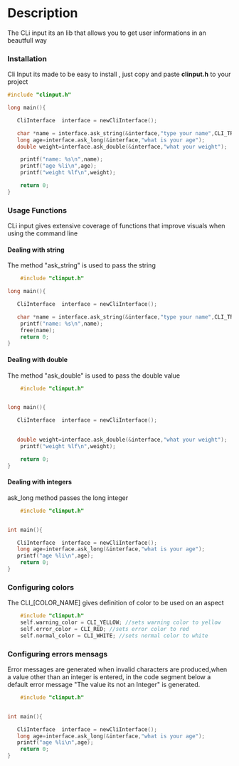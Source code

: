 # Description
The CLi input its an lib that allows you to get user informations in an beautfull way


### Installation
Cli Input its made to be easy to install , just copy and paste **clinput.h** to your project 
~~~c
#include "clinput.h"

long main(){

   CliInterface  interface = newCliInterface();

   char *name = interface.ask_string(&interface,"type your name",CLI_TRIM);
   long age=interface.ask_long(&interface,"what is your age");
   double weight=interface.ask_double(&interface,"what your weight");

    printf("name: %s\n",name);
    printf("age %li\n",age);
    printf("weight %lf\n",weight);

    return 0;
}
~~~

### Usage Functions 
CLi input gives extensive coverage of functions that improve visuals when using the command line
#### Dealing with string
The method "ask_string" is used to pass the string
~~~c
    #include "clinput.h"

long main(){

   CliInterface  interface = newCliInterface();

   char *name = interface.ask_string(&interface,"type your name",CLI_TRIM);
    printf("name: %s\n",name);
    free(name);
    return 0;
}
~~~
#### Dealing with double
The method "ask_double" is used to pass the double value
~~~c
    #include "clinput.h"


long main(){

   CliInterface  interface = newCliInterface();

  
   double weight=interface.ask_double(&interface,"what your weight");
    printf("weight %lf\n",weight);

    return 0;
}
~~~
#### Dealing with integers
ask_long method passes the long integer 
~~~c
    #include "clinput.h"


int main(){

   CliInterface  interface = newCliInterface();
   long age=interface.ask_long(&interface,"what is your age");
   printf("age %li\n",age);
    return 0;
}
~~~
### Configuring colors 
The CLI_[COLOR_NAME] gives definition of color to be used on an aspect
~~~c
    #include "clinput.h"
    self.warning_color = CLI_YELLOW; //sets warning color to yellow
    self.error_color = CLI_RED; //sets error color to red
    self.normal_color = CLI_WHITE; //sets normal color to white
~~~


### Configuring errors mensags
Error messages are generated when invalid characters are produced,when a value other than an integer is entered, in the code segment below a default error message "The value its not an Integer" is generated.
~~~c
    #include "clinput.h"


int main(){

   CliInterface  interface = newCliInterface();
   long age=interface.ask_long(&interface,"what is your age");
   printf("age %li\n",age);
    return 0;
}
~~~


